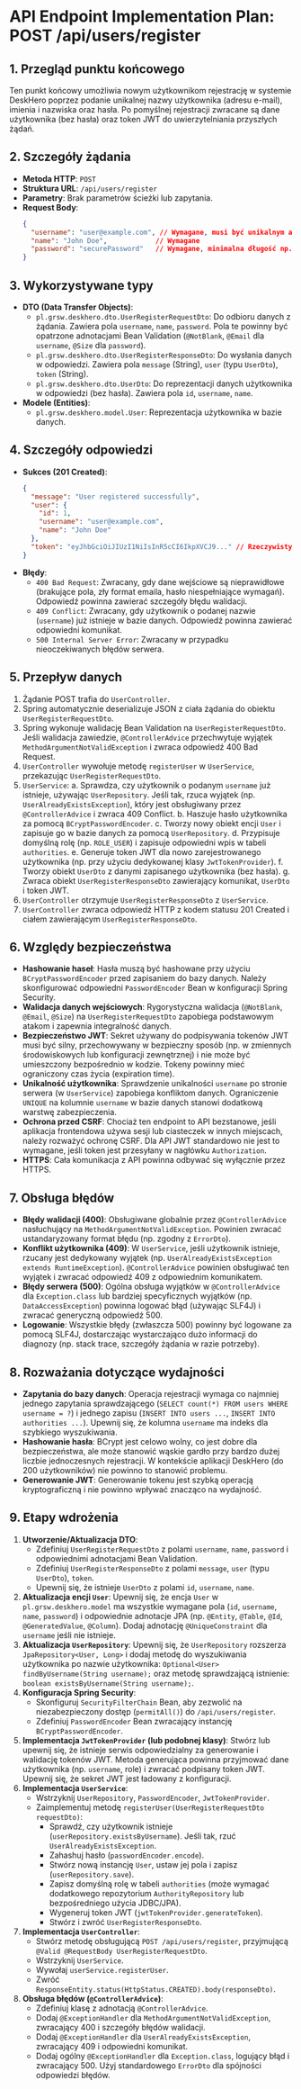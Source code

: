 # API Endpoint Implementation Plan: POST /api/users/register

## 1. Przegląd punktu końcowego
Ten punkt końcowy umożliwia nowym użytkownikom rejestrację w systemie DeskHero poprzez podanie unikalnej nazwy użytkownika (adresu e-mail), imienia i nazwiska oraz hasła. Po pomyślnej rejestracji zwracane są dane użytkownika (bez hasła) oraz token JWT do uwierzytelniania przyszłych żądań.

## 2. Szczegóły żądania
- **Metoda HTTP**: `POST`
- **Struktura URL**: `/api/users/register`
- **Parametry**: Brak parametrów ścieżki lub zapytania.
- **Request Body**:
  ```json
  {
    "username": "user@example.com", // Wymagane, musi być unikalnym adresem email
    "name": "John Doe",            // Wymagane
    "password": "securePassword"   // Wymagane, minimalna długość np. 8 znaków
  }
  ```

## 3. Wykorzystywane typy
- **DTO (Data Transfer Objects)**:
  - `pl.grsw.deskhero.dto.UserRegisterRequestDto`: Do odbioru danych z żądania. Zawiera pola `username`, `name`, `password`. Pola te powinny być opatrzone adnotacjami Bean Validation (`@NotBlank`, `@Email` dla `username`, `@Size` dla `password`).
  - `pl.grsw.deskhero.dto.UserRegisterResponseDto`: Do wysłania danych w odpowiedzi. Zawiera pola `message` (String), `user` (typu `UserDto`), `token` (String).
  - `pl.grsw.deskhero.dto.UserDto`: Do reprezentacji danych użytkownika w odpowiedzi (bez hasła). Zawiera pola `id`, `username`, `name`.
- **Modele (Entities)**:
  - `pl.grsw.deskhero.model.User`: Reprezentacja użytkownika w bazie danych.

## 4. Szczegóły odpowiedzi
- **Sukces (201 Created)**:
  ```json
  {
    "message": "User registered successfully",
    "user": {
      "id": 1,
      "username": "user@example.com",
      "name": "John Doe"
    },
    "token": "eyJhbGciOiJIUzI1NiIsInR5cCI6IkpXVCJ9..." // Rzeczywisty token JWT
  }
  ```
- **Błędy**:
  - `400 Bad Request`: Zwracany, gdy dane wejściowe są nieprawidłowe (brakujące pola, zły format emaila, hasło niespełniające wymagań). Odpowiedź powinna zawierać szczegóły błędu walidacji.
  - `409 Conflict`: Zwracany, gdy użytkownik o podanej nazwie (`username`) już istnieje w bazie danych. Odpowiedź powinna zawierać odpowiedni komunikat.
  - `500 Internal Server Error`: Zwracany w przypadku nieoczekiwanych błędów serwera.

## 5. Przepływ danych
1.  Żądanie POST trafia do `UserController`.
2.  Spring automatycznie deserializuje JSON z ciała żądania do obiektu `UserRegisterRequestDto`.
3.  Spring wykonuje walidację Bean Validation na `UserRegisterRequestDto`. Jeśli walidacja zawiedzie, `@ControllerAdvice` przechwytuje wyjątek `MethodArgumentNotValidException` i zwraca odpowiedź 400 Bad Request.
4.  `UserController` wywołuje metodę `registerUser` w `UserService`, przekazując `UserRegisterRequestDto`.
5.  `UserService`:
    a. Sprawdza, czy użytkownik o podanym `username` już istnieje, używając `UserRepository`. Jeśli tak, rzuca wyjątek (np. `UserAlreadyExistsException`), który jest obsługiwany przez `@ControllerAdvice` i zwraca 409 Conflict.
    b. Haszuje hasło użytkownika za pomocą `BCryptPasswordEncoder`.
    c. Tworzy nowy obiekt encji `User` i zapisuje go w bazie danych za pomocą `UserRepository`.
    d. Przypisuje domyślną rolę (np. `ROLE_USER`) i zapisuje odpowiedni wpis w tabeli `authorities`.
    e. Generuje token JWT dla nowo zarejestrowanego użytkownika (np. przy użyciu dedykowanej klasy `JwtTokenProvider`).
    f. Tworzy obiekt `UserDto` z danymi zapisanego użytkownika (bez hasła).
    g. Zwraca obiekt `UserRegisterResponseDto` zawierający komunikat, `UserDto` i token JWT.
6.  `UserController` otrzymuje `UserRegisterResponseDto` z `UserService`.
7.  `UserController` zwraca odpowiedź HTTP z kodem statusu 201 Created i ciałem zawierającym `UserRegisterResponseDto`.

## 6. Względy bezpieczeństwa
- **Hashowanie haseł**: Hasła muszą być hashowane przy użyciu `BCryptPasswordEncoder` przed zapisaniem do bazy danych. Należy skonfigurować odpowiedni `PasswordEncoder` Bean w konfiguracji Spring Security.
- **Walidacja danych wejściowych**: Rygorystyczna walidacja (`@NotBlank`, `@Email`, `@Size`) na `UserRegisterRequestDto` zapobiega podstawowym atakom i zapewnia integralność danych.
- **Bezpieczeństwo JWT**: Sekret używany do podpisywania tokenów JWT musi być silny, przechowywany w bezpieczny sposób (np. w zmiennych środowiskowych lub konfiguracji zewnętrznej) i nie może być umieszczony bezpośrednio w kodzie. Tokeny powinny mieć ograniczony czas życia (expiration time).
- **Unikalność użytkownika**: Sprawdzenie unikalności `username` po stronie serwera (w `UserService`) zapobiega konfliktom danych. Ograniczenie `UNIQUE` na kolumnie `username` w bazie danych stanowi dodatkową warstwę zabezpieczenia.
- **Ochrona przed CSRF**: Chociaż ten endpoint to API bezstanowe, jeśli aplikacja frontendowa używa sesji lub ciasteczek w innych miejscach, należy rozważyć ochronę CSRF. Dla API JWT standardowo nie jest to wymagane, jeśli token jest przesyłany w nagłówku `Authorization`.
- **HTTPS**: Cała komunikacja z API powinna odbywać się wyłącznie przez HTTPS.

## 7. Obsługa błędów
- **Błędy walidacji (400)**: Obsługiwane globalnie przez `@ControllerAdvice` nasłuchujący na `MethodArgumentNotValidException`. Powinien zwracać ustandaryzowany format błędu (np. zgodny z `ErrorDto`).
- **Konflikt użytkownika (409)**: W `UserService`, jeśli użytkownik istnieje, rzucany jest dedykowany wyjątek (np. `UserAlreadyExistsException extends RuntimeException`). `@ControllerAdvice` powinien obsługiwać ten wyjątek i zwracać odpowiedź 409 z odpowiednim komunikatem.
- **Błędy serwera (500)**: Ogólna obsługa wyjątków w `@ControllerAdvice` dla `Exception.class` lub bardziej specyficznych wyjątków (np. `DataAccessException`) powinna logować błąd (używając SLF4J) i zwracać generyczną odpowiedź 500.
- **Logowanie**: Wszystkie błędy (zwłaszcza 500) powinny być logowane za pomocą SLF4J, dostarczając wystarczająco dużo informacji do diagnozy (np. stack trace, szczegóły żądania w razie potrzeby).

## 8. Rozważania dotyczące wydajności
- **Zapytania do bazy danych**: Operacja rejestracji wymaga co najmniej jednego zapytania sprawdzającego (`SELECT count(*) FROM users WHERE username = ?`) i jednego zapisu (`INSERT INTO users ...`, `INSERT INTO authorities ...`). Upewnij się, że kolumna `username` ma indeks dla szybkiego wyszukiwania.
- **Hashowanie hasła**: BCrypt jest celowo wolny, co jest dobre dla bezpieczeństwa, ale może stanowić wąskie gardło przy bardzo dużej liczbie jednoczesnych rejestracji. W kontekście aplikacji DeskHero (do 200 użytkowników) nie powinno to stanowić problemu.
- **Generowanie JWT**: Generowanie tokenu jest szybką operacją kryptograficzną i nie powinno wpływać znacząco na wydajność.

## 9. Etapy wdrożenia
1.  **Utworzenie/Aktualizacja DTO**:
    - Zdefiniuj `UserRegisterRequestDto` z polami `username`, `name`, `password` i odpowiednimi adnotacjami Bean Validation.
    - Zdefiniuj `UserRegisterResponseDto` z polami `message`, `user` (typu `UserDto`), `token`.
    - Upewnij się, że istnieje `UserDto` z polami `id`, `username`, `name`.
2.  **Aktualizacja encji `User`**: Upewnij się, że encja `User` w `pl.grsw.deskhero.model` ma wszystkie wymagane pola (`id`, `username`, `name`, `password`) i odpowiednie adnotacje JPA (np. `@Entity`, `@Table`, `@Id`, `@GeneratedValue`, `@Column`). Dodaj adnotację `@UniqueConstraint` dla `username` jeśli nie istnieje.
3.  **Aktualizacja `UserRepository`**: Upewnij się, że `UserRepository` rozszerza `JpaRepository<User, Long>` i dodaj metodę do wyszukiwania użytkownika po nazwie użytkownika: `Optional<User> findByUsername(String username);` oraz metodę sprawdzającą istnienie: `boolean existsByUsername(String username);`.
4.  **Konfiguracja Spring Security**:
    - Skonfiguruj `SecurityFilterChain` Bean, aby zezwolić na niezabezpieczony dostęp (`permitAll()`) do `/api/users/register`.
    - Zdefiniuj `PasswordEncoder` Bean zwracający instancję `BCryptPasswordEncoder`.
5.  **Implementacja `JwtTokenProvider` (lub podobnej klasy)**: Stwórz lub upewnij się, że istnieje serwis odpowiedzialny za generowanie i walidację tokenów JWT. Metoda generująca powinna przyjmować dane użytkownika (np. `username`, role) i zwracać podpisany token JWT. Upewnij się, że sekret JWT jest ładowany z konfiguracji.
6.  **Implementacja `UserService`**:
    - Wstrzyknij `UserRepository`, `PasswordEncoder`, `JwtTokenProvider`.
    - Zaimplementuj metodę `registerUser(UserRegisterRequestDto requestDto)`:
        - Sprawdź, czy użytkownik istnieje (`userRepository.existsByUsername`). Jeśli tak, rzuć `UserAlreadyExistsException`.
        - Zahashuj hasło (`passwordEncoder.encode`).
        - Stwórz nową instancję `User`, ustaw jej pola i zapisz (`userRepository.save`).
        - Zapisz domyślną rolę w tabeli `authorities` (może wymagać dodatkowego repozytorium `AuthorityRepository` lub bezpośredniego użycia JDBC/JPA).
        - Wygeneruj token JWT (`jwtTokenProvider.generateToken`).
        - Stwórz i zwróć `UserRegisterResponseDto`.
7.  **Implementacja `UserController`**:
    - Stwórz metodę obsługującą `POST /api/users/register`, przyjmującą `@Valid @RequestBody UserRegisterRequestDto`.
    - Wstrzyknij `UserService`.
    - Wywołaj `userService.registerUser`.
    - Zwróć `ResponseEntity.status(HttpStatus.CREATED).body(responseDto)`.
8.  **Obsługa błędów (`@ControllerAdvice`)**:
    - Zdefiniuj klasę z adnotacją `@ControllerAdvice`.
    - Dodaj `@ExceptionHandler` dla `MethodArgumentNotValidException`, zwracający 400 i szczegóły błędów walidacji.
    - Dodaj `@ExceptionHandler` dla `UserAlreadyExistsException`, zwracający 409 i odpowiedni komunikat.
    - Dodaj ogólny `@ExceptionHandler` dla `Exception.class`, logujący błąd i zwracający 500. Użyj standardowego `ErrorDto` dla spójności odpowiedzi błędów.
